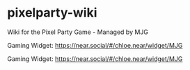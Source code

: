 # pixelparty-wiki
Wiki for the Pixel Party Game - Managed by MJG

Gaming Widget: https://near.social/#/chloe.near/widget/MJG

Gaming Widget: https://near.social/#/chloe.near/widget/MJG
